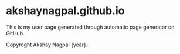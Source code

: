 akshaynagpal.github.io
======================
This is my user page generated through automatic page generator on GitHub.

Copyroght Akshay Nagpal {year}.
